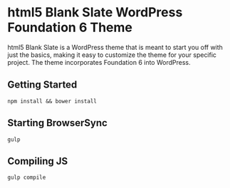 # html5 Blank Slate WordPress Foundation 6 Theme

html5 Blank Slate is a WordPress theme that is meant to start you off with just the basics, making it easy to customize the theme for your specific project. The theme incorporates Foundation 6 into WordPress.

## Getting Started
    npm install && bower install

## Starting BrowserSync
    gulp

## Compiling JS
    gulp compile
